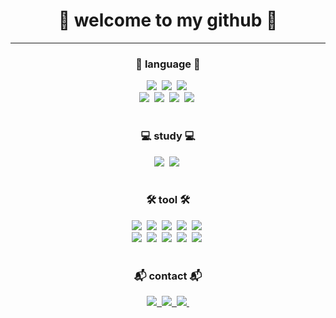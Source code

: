 <h1 align="center">👾 welcome to my github 👾</h1>
<hr>

<h3 align="center">👀 language 👀</h3>
<div align="center">
  <img src="https://img.shields.io/badge/javascript-F7DF1E.svg?style=for-the-badge&logo=javascript&logoColor=white" />&nbsp
  <img src="https://img.shields.io/badge/html5-E34F26.svg?style=for-the-badge&logo=html5&logoColor=white" />&nbsp
  <img src="https://img.shields.io/badge/css3-1572B6.svg?style=for-the-badge&logo=css3&logoColor=white" />&nbsp
</div>

<div align="center">
  <img src="https://img.shields.io/badge/C-A8B9CC?style=for-the-badge&logo=C&logoColor=white" />&nbsp
  <img src="https://img.shields.io/badge/Python-3776AB?style=for-the-badge&logo=python&logoColor=white" />&nbsp
  <img src="https://img.shields.io/badge/node.js-5FA04E.svg?style=for-the-badge&logo=Node.js&logoColor=white" />&nbsp
  <img src="https://img.shields.io/badge/MySQL-4479A1.svg?style=for-the-badge&logo=MySQL&logoColor=white" />&nbsp
</div>

<br> 

<h3 align="center">💻 study 💻</h3>
<div align="center">
  <img src="https://img.shields.io/badge/swift-F05138.svg?style=for-the-badge&logo=swift&logoColor=white" />&nbsp
  <img src="https://img.shields.io/badge/xcode-147EFB.svg?style=for-the-badge&logo=Xcode&logoColor=white" />&nbsp
</div>

<br>

<h3 align="center">🛠️ tool 🛠️</h3>
<div align="center">
  <img src="https://img.shields.io/badge/git-F05033.svg?style=for-the-badge&logo=git&logoColor=white" />&nbsp
  <img src="https://img.shields.io/badge/github-181717.svg?style=for-the-badge&logo=github&logoColor=white" />&nbsp
  <img src="https://img.shields.io/badge/burpsuite-FF6633.svg?style=for-the-badge&logo=burpsuite&logoColor=white" />&nbsp
  <img src="https://img.shields.io/badge/vmware-607078.svg?style=for-the-badge&logo=vmware&logoColor=white" />&nbsp
  <img src="https://img.shields.io/badge/virtualbox-183A61.svg?style=for-the-badge&logo=virtualbox&logoColor=white" />&nbsp
</div>

<div align="center">
  <img src="https://img.shields.io/badge/ubuntu-E95420.svg?style=for-the-badge&logo=Ubuntu&logoColor=white" />&nbsp
  <img src="https://img.shields.io/badge/packet tracer-1BA0D7.svg?style=for-the-badge&logo=cisco&logoColor=white" />&nbsp
  <img src="https://img.shields.io/badge/colab-F9AB00.svg?style=for-the-badge&logo=googlecolab&logoColor=white" />&nbsp
  <img src="https://img.shields.io/badge/figma-F24E1E.svg?style=for-the-badge&logo=figma&logoColor=white" />&nbsp
  <img src="https://img.shields.io/badge/Notion-F3F3F3.svg?style=for-the-badge&logo=notion&logoColor=black" />&nbsp
  
</div>

<br>

<h3 align="center">📬 contact 📬</h3>
<div align="center">
  
  <a href="https://velog.io/@heeyo">
    <img src="https://img.shields.io/badge/Velog-1EBC8F?style=for-the-badge&logo=velog&logoColor=white" />&nbsp
  </a>
  
  <a href="https://www.instagram.com/dohee_im/">
    <img src="https://img.shields.io/badge/dohee_im-E4405F?style=for-the-badge&logo=instagram&logoColor=white" />&nbsp
  </a>
  
  <a href="mailto:dohieim@gmail.com">
    <img
      src="https://img.shields.io/badge/dohieim@gmail.com-EA4335?style=for-the-badge&logo=gmail&logoColor=white"/>&nbsp
  </a>
</div>
